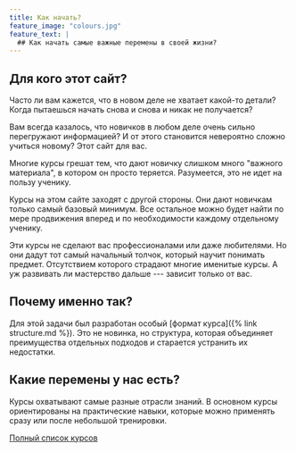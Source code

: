 ```yaml
---
title: Как начать?
feature_image: "colours.jpg"
feature_text: |
  ## Как начать самые важные перемены в своей жизни?
---
```


## Для кого этот сайт?

Часто ли вам кажется, что в новом деле не хватает какой-то детали?
Когда пытаешься начать снова и снова и никак не получается?

Вам всегда казалось, что новичков в любом деле очень сильно
перегружают информацией?  И от этого становится невероятно сложно
учиться новому?  Этот сайт для вас.

Многие курсы грешат тем, что дают новичку слишком много "важного
материала", в котором он просто теряется.  Разумеется, это не идет на
пользу ученику.

Курсы на этом сайте заходят с другой стороны. Они дают новичкам только
самый базовый минимум.  Все остальное можно будет найти по мере
продвижения вперед и по необходимости каждому отдельному ученику.

Эти курсы не сделают вас профессионалами или даже любителями.  Но они
дадут тот самый начальный толчок, который научит понимать предмет.
Отсутствием которого страдают многие именитые курсы.  А уж развивать
ли мастерство дальше --- зависит только от вас.

## Почему именно так?

Для этой задачи был разработан особый [формат курса]({% link
structure.md %}).  Это не новинка, но структура, которая объединяет
преимущества отдельных подходов и старается устранить их недостатки.

## Какие перемены у нас есть?

Курсы охватывают самые разные отрасли знаний.  В основном курсы
ориентированы на практические навыки, которые можно применять сразу
или после небольшой тренировки.

[Полный список курсов](/courses/index.html)
